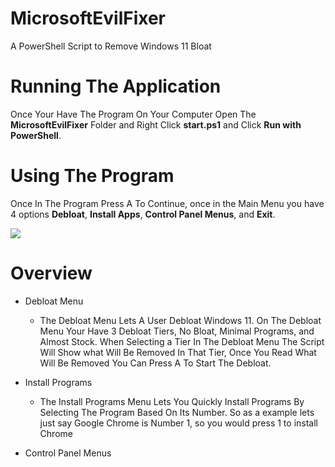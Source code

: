 # MicrosoftEvilFixer
A PowerShell Script to Remove Windows 11 Bloat

# Running The Application

Once Your Have The Program On Your Computer Open The **MicrosoftEvilFixer** Folder and Right Click **start.ps1** and Click **Run with PowerShell**.

# Using The Program

Once In The Program Press A To Continue, once in the Main Menu you have 4 options **Debloat**, **Install Apps**, **Control Panel Menus**, and **Exit**.

![](https://github.com/ThatPowerShellGuy1/Uninstall-Windows-11-Junk/blob/main/sources/mainmenu-image.png)

# Overview

- Debloat Menu
  - The Debloat Menu Lets A User Debloat Windows 11. On The Debloat Menu Your Have 3 Debloat Tiers, No Bloat, Minimal Programs, and Almost Stock. When Selecting a Tier In The Debloat Menu The Script Will Show what Will Be Removed In That Tier, Once You Read What Will Be Removed You Can Press A To Start The Debloat.

- Install Programs
  - The Install Programs Menu Lets You Quickly Install Programs By Selecting The Program Based On Its Number. So as a example lets just say Google Chrome is Number 1, so you would press 1 to install Chrome
    
- Control Panel Menus
